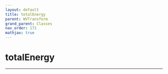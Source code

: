```yaml
---
layout: default
title: totalEnergy
parent: WVTransform
grand_parent: Classes
nav_order: 171
mathjax: true
---
```


#  totalEnergy




---

